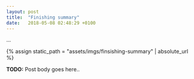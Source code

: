 ```yaml
---
layout: post
title:  "Finishing summary"
date:   2018-05-08 02:48:29 +0100
---
```

...

{% assign static_path = "assets/imgs/finsishing-summary" | absolute_url %}

**TODO:** Post body goes here..
